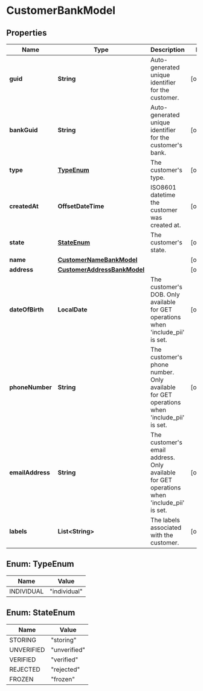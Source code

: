 

# CustomerBankModel


## Properties

| Name | Type | Description | Notes |
|------------ | ------------- | ------------- | -------------|
|**guid** | **String** | Auto-generated unique identifier for the customer. |  [optional] |
|**bankGuid** | **String** | Auto-generated unique identifier for the customer&#39;s bank. |  [optional] |
|**type** | [**TypeEnum**](#TypeEnum) | The customer&#39;s type. |  [optional] |
|**createdAt** | **OffsetDateTime** | ISO8601 datetime the customer was created at. |  [optional] |
|**state** | [**StateEnum**](#StateEnum) | The customer&#39;s state. |  [optional] |
|**name** | [**CustomerNameBankModel**](CustomerNameBankModel.md) |  |  [optional] |
|**address** | [**CustomerAddressBankModel**](CustomerAddressBankModel.md) |  |  [optional] |
|**dateOfBirth** | **LocalDate** | The customer&#39;s DOB. Only available for GET operations when &#39;include_pii&#39; is set. |  [optional] |
|**phoneNumber** | **String** | The customer&#39;s phone number. Only available for GET operations when &#39;include_pii&#39; is set. |  [optional] |
|**emailAddress** | **String** | The customer&#39;s email address. Only available for GET operations when &#39;include_pii&#39; is set. |  [optional] |
|**labels** | **List&lt;String&gt;** | The labels associated with the customer. |  [optional] |



## Enum: TypeEnum

| Name | Value |
|---- | -----|
| INDIVIDUAL | &quot;individual&quot; |



## Enum: StateEnum

| Name | Value |
|---- | -----|
| STORING | &quot;storing&quot; |
| UNVERIFIED | &quot;unverified&quot; |
| VERIFIED | &quot;verified&quot; |
| REJECTED | &quot;rejected&quot; |
| FROZEN | &quot;frozen&quot; |



